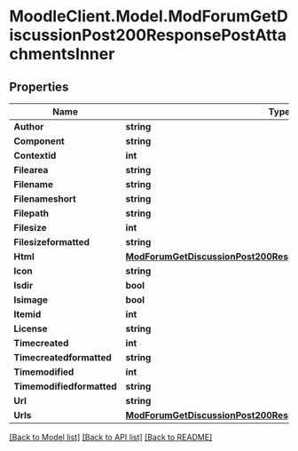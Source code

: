 # MoodleClient.Model.ModForumGetDiscussionPost200ResponsePostAttachmentsInner

## Properties

Name | Type | Description | Notes
------------ | ------------- | ------------- | -------------
**Author** | **string** | author | [optional] 
**Component** | **string** | component | [optional] 
**Contextid** | **int** | contextid | [optional] 
**Filearea** | **string** | filearea | [optional] 
**Filename** | **string** | filename | [optional] 
**Filenameshort** | **string** | filenameshort | [optional] 
**Filepath** | **string** | filepath | [optional] 
**Filesize** | **int** | filesize | [optional] 
**Filesizeformatted** | **string** | filesizeformatted | [optional] 
**Html** | [**ModForumGetDiscussionPost200ResponsePostAttachmentsInnerHtml**](ModForumGetDiscussionPost200ResponsePostAttachmentsInnerHtml.md) |  | [optional] 
**Icon** | **string** | icon | [optional] 
**Isdir** | **bool** | isdir | [optional] 
**Isimage** | **bool** | isimage | [optional] 
**Itemid** | **int** | itemid | [optional] 
**License** | **string** | license | [optional] 
**Timecreated** | **int** | timecreated | [optional] 
**Timecreatedformatted** | **string** | timecreatedformatted | [optional] 
**Timemodified** | **int** | timemodified | [optional] 
**Timemodifiedformatted** | **string** | timemodifiedformatted | [optional] 
**Url** | **string** | url | [optional] 
**Urls** | [**ModForumGetDiscussionPost200ResponsePostAttachmentsInnerUrls**](ModForumGetDiscussionPost200ResponsePostAttachmentsInnerUrls.md) |  | [optional] 

[[Back to Model list]](../README.md#documentation-for-models) [[Back to API list]](../README.md#documentation-for-api-endpoints) [[Back to README]](../README.md)

